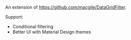An extension of https://github.com/macgile/DataGridFilter.

Support: 
- Conditional filtering
- Better UI with Material Design themes
